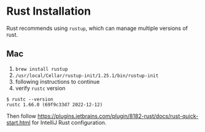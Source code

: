 # Rust Installation

Rust recommends using `rustup`, which can manage multiple versions of rust.

## Mac

1. `brew install rustup`
2. `/usr/local/Cellar/rustup-init/1.25.1/bin/rustup-init`
3. following instructions to continue
4. verify `rustc` version

```shell
$ rustc --version
rustc 1.66.0 (69f9c33d7 2022-12-12)
```

Then follow https://plugins.jetbrains.com/plugin/8182-rust/docs/rust-quick-start.html for IntelliJ Rust configuration.
